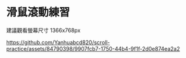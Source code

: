 # 滑鼠滾動練習

建議觀看螢幕尺寸 1366x768px

https://github.com/Yanhuabcd820/scroll-practice/assets/84790398/9907fcb7-1750-44b4-9f1f-2d0e874ea2a2

